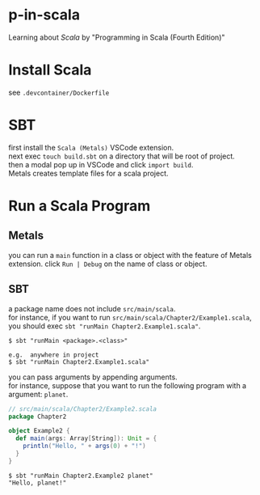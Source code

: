 # p-in-scala

Learning about *Scala* by "Programming in Scala (Fourth Edition)"  


# Install Scala

see `.devcontainer/Dockerfile`


# SBT

first install the `Scala (Metals)` VSCode extension.  
next exec `touch build.sbt` on a directory that will be root of project.  
then a modal pop up in VSCode and click `import build`.  
Metals creates template files for a scala project.    

# Run a Scala Program

## Metals

you can run a `main` function in a class or object with the feature of Metals extension.
click `Run | Debug` on the name of class or object.  

## SBT

a package name does not include `src/main/scala`.  
for instance, if you want to run `src/main/scala/Chapter2/Example1.scala`, you should exec `sbt "runMain Chapter2.Example1.scala"`.  

```
$ sbt "runMain <package>.<class>"

e.g.  anywhere in project
$ sbt "runMain Chapter2.Example1.scala"
```

you can pass arguments by appending arguments.  
for instance, suppose that you want to run the following program with a argument: `planet`.  

```scala
// src/main/scala/Chapter2/Example2.scala
package Chapter2

object Example2 {
  def main(args: Array[String]): Unit = {
    println("Hello, " + args(0) + "!")
  }
}
```

```
$ sbt "runMain Chapter2.Example2 planet"
"Hello, planet!"
```
